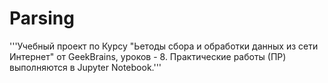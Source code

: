 # Parsing
'''Учебный проект по Курсу "Ьетоды сбора и обработки данных из сети Интернет" от GeekBrains, уроков - 8. Практические работы (ПР) выполняются в Jupyter Notebook.'''
